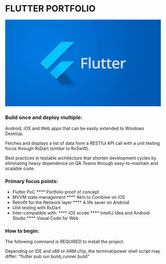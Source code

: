 # FLUTTER PORTFOLIO

![alt text](https://github.com/jmcusac/CuSoft-Flutter-Portfolio/blob/main/graphics/Flutter_Icon.jpg?raw=true)

### Build once and deploy multiple:

Android, iOS and Web apps that can be easily extended to Windows Desktop.

Fetches and displays a list of data from a RESTful API call with a unit testing focus through RxDart (similar to RxSwift).

Best practices in testable architecture that shorten development cycles by eliminating heavy dependence on QA Teams through easy-to-maintain and scalable code.

### Primary focus points:

* Flutter PoC
**** Portfolio proof of concept
* MVVM state management
**** Akin to Combine on iOS
* Retrofit for the Network layer
**** A life saver on Android
* Unit testing with RxDart
* Inter-compatible with:
**** iOS xcode
**** IntelliJ Idea and Android Studio
**** Visual Code for Web

### How to begin:

The following command is REQUIRED to install the project.

Depending on IDE and x86 or ARM chip, the terminal/power shell script may differ:
"flutter pub run build_runner build"
